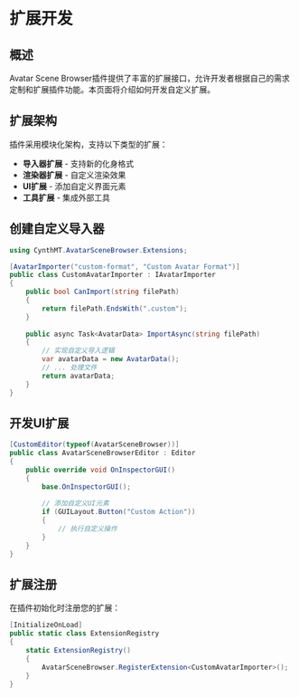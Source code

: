 # 扩展开发

## 概述

Avatar Scene Browser插件提供了丰富的扩展接口，允许开发者根据自己的需求定制和扩展插件功能。本页面将介绍如何开发自定义扩展。

## 扩展架构

插件采用模块化架构，支持以下类型的扩展：

- **导入器扩展** - 支持新的化身格式
- **渲染器扩展** - 自定义渲染效果
- **UI扩展** - 添加自定义界面元素
- **工具扩展** - 集成外部工具

## 创建自定义导入器

```csharp
using CynthMT.AvatarSceneBrowser.Extensions;

[AvatarImporter("custom-format", "Custom Avatar Format")]
public class CustomAvatarImporter : IAvatarImporter
{
    public bool CanImport(string filePath)
    {
        return filePath.EndsWith(".custom");
    }
    
    public async Task<AvatarData> ImportAsync(string filePath)
    {
        // 实现自定义导入逻辑
        var avatarData = new AvatarData();
        // ... 处理文件
        return avatarData;
    }
}
```

## 开发UI扩展

```csharp
[CustomEditor(typeof(AvatarSceneBrowser))]
public class AvatarSceneBrowserEditor : Editor
{
    public override void OnInspectorGUI()
    {
        base.OnInspectorGUI();
        
        // 添加自定义UI元素
        if (GUILayout.Button("Custom Action"))
        {
            // 执行自定义操作
        }
    }
}
```

## 扩展注册

在插件初始化时注册您的扩展：

```csharp
[InitializeOnLoad]
public static class ExtensionRegistry
{
    static ExtensionRegistry()
    {
        AvatarSceneBrowser.RegisterExtension<CustomAvatarImporter>();
    }
}
``` 